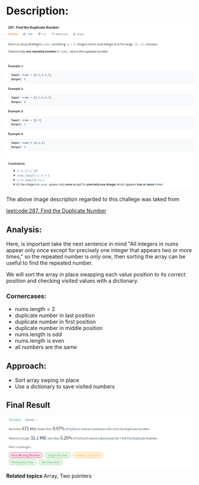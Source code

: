 # Description:

![challenge image from: leetcode.com](challenge.png)

The above image description regarded to this challege was taked from

[leetcode:287. Find the Duplicate Number](https://leetcode.com/problems/find-the-duplicate-number/)

## Analysis:

Here, is important take the next sentence in mind "All integers in nums appear only once except for precisely one integer that appears two or more times," so the repeated number is only one, then sorting the array can be useful to find the repeated number.

We will sort the array in place swapping each value position to its correct position and checking visited values with a dictionary.

### Cornercases:

- nums.length = 2
- duplicate number in last position
- duplicate number in first position
- duplicate number in middle position
- nums.length is odd
- nums.length is even
- all numbers are the same

## Approach:

- Sort array swping in place
- Use a dictionary to save visited numbers

## Final Result

![final result: leetcode.com](summary_image.png)

**Related topics**:Array, Two pointers
